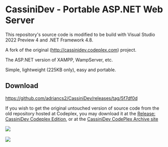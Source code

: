 # CassiniDev - Portable ASP.NET Web Server
This repository's source code is modified to be build with Visual Studio 2022 Preview 4 and .NET Framework 4.8.

A fork of the original (http://cassinidev.codeplex.com) project.

The ASP.NET version of XAMPP, WampServer, etc.

Simple, lightweight (225KB only), easy and portable.

## Download
https://github.com/adriancs2/CassiniDev/releases/tag/5f7df0d

If you wish to get the original untouched version of source code from the old repository hosted at Codeplex, you may download it at the [Release: CassiniDev Codeplex Edition](https://github.com/adriancs2/CassiniDev/releases/tag/codeplex), or at the [CassiniDev CodePlex Archive site](https://archive.codeplex.com/?p=cassinidev)

<img src="https://github.com/adriancs2/CassiniDev/blob/main/documentation/main_screen.png?raw=true" /><br />
<br />
<img src="https://github.com/adriancs2/CassiniDev/blob/main/documentation/log_viewer.png?raw=true" />
